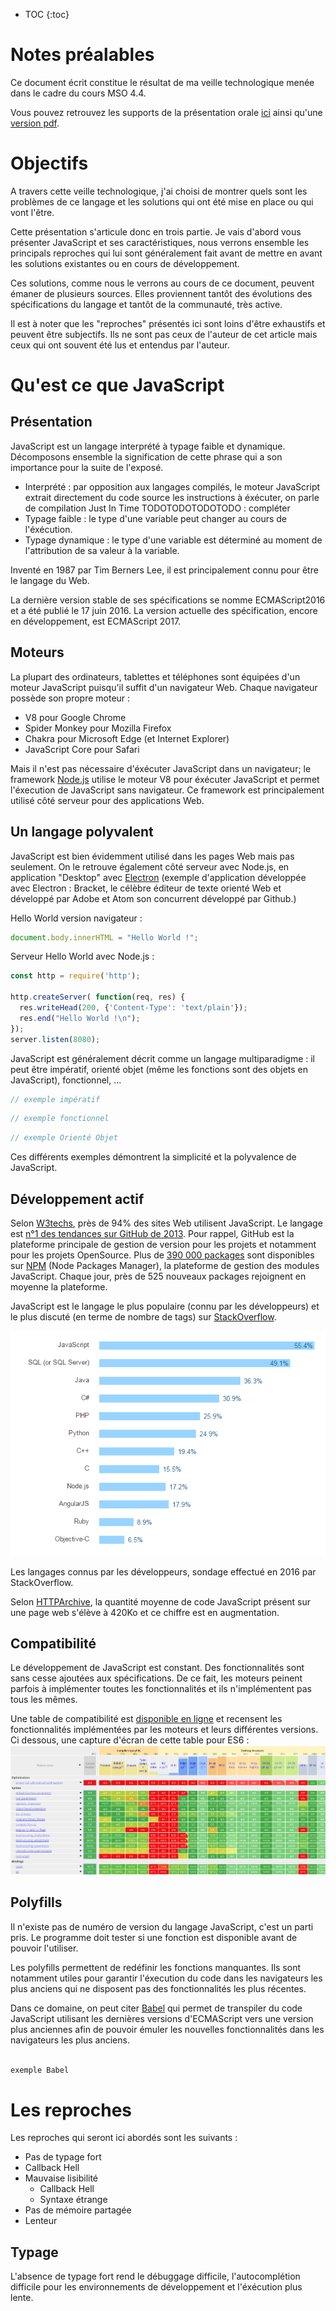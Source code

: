 
* TOC
{:toc}

# Notes préalables
Ce document écrit constitue le résultat de ma veille technologique menée dans le cadre du cours MSO 4.4.

Vous pouvez retrouvez les supports de la présentation orale [ici](https://stity.github.io/future-javascript/diaporama) ainsi qu'une [version pdf](https://stity.github.io/future-javascript/diaporama/presentation.pdf).


# Objectifs

A travers cette veille technologique, j'ai choisi de montrer quels sont les problèmes de ce langage et les solutions qui ont été mise en place ou qui vont l'être.

Cette présentation s'articule donc en trois partie. Je vais d'abord vous présenter JavaScript et ses caractéristiques, nous verrons ensemble les principals reproches qui lui sont généralement fait avant de mettre en avant les solutions existantes ou en cours de développement.

Ces solutions, comme nous le verrons au cours de ce document, peuvent émaner de plusieurs sources. Elles proviennent tantôt des évolutions des spécifications du langage et tantôt de la communauté, très active.

Il est à noter que les "reproches" présentés ici sont loins d'être exhaustifs et peuvent être subjectifs. Ils ne sont pas ceux de l'auteur de cet article mais ceux qui ont souvent été lus et entendus par l'auteur.

# Qu'est ce que JavaScript

## Présentation

JavaScript est un langage interprété à typage faible et dynamique. Décomposons ensemble la signification de cette phrase qui a son importance pour la suite de l'exposé.

- Interprété : par opposition aux langages compilés, le moteur JavaScript extrait directement du code source les instructions à éxécuter, on parle de compilation Just In Time TODOTODOTODOTODO : compléter
- Typage faible : le type d'une variable peut changer au cours de l'éxécution.
- Typage dynamique : le type d'une variable est déterminé au moment de l'attribution de sa valeur à la variable.

Inventé en 1987 par Tim Berners Lee, il est principalement connu pour être le langage du Web.

La dernière version stable de ses spécifications se nomme ECMAScript2016 et a été publié le 17 juin 2016. La version actuelle des spécification, encore en développement, est ECMAScript 2017.

## Moteurs

La plupart des ordinateurs, tablettes et téléphones sont équipées d'un moteur JavaScript puisqu'il suffit d'un navigateur Web. Chaque navigateur possède son propre moteur :

- V8 pour Google Chrome
- Spider Monkey pour Mozilla Firefox
- Chakra pour Microsoft Edge (et Internet Explorer)
- JavaScript Core pour Safari

Mais il n'est pas nécessaire d'éxécuter JavaScript dans un navigateur; le framework [Node.js](https://nodejs.org) utilise le moteur V8 pour éxécuter JavaScript et permet l'éxecution de JavaScript sans navigateur. Ce framework est principalement utilisé côté serveur pour des applications Web.

## Un langage polyvalent

JavaScript est bien évidemment utilisé dans les pages Web mais pas seulement. On le retrouve également côté serveur avec Node.js, en application "Desktop" avec [Electron](http://electron.atom.io) (exemple d'application développée avec Electron : Bracket, le célèbre éditeur de texte orienté Web et développé par Adobe et Atom son concurrent développé par Github.)

Hello World version navigateur :

```javascript
document.body.innerHTML = "Hello World !";
```

Serveur Hello World avec Node.js :

```javascript
const http = require('http');

http.createServer( function(req, res) {
  res.writeHead(200, {'Content-Type': 'text/plain'});
  res.end("Hello World !\n");
});
server.listen(8080);

```



JavaScript est généralement décrit comme un langage multiparadigme : il peut être impératif, orienté objet (même les fonctions sont des objets en JavaScript), fonctionnel, ...
```javascript
// exemple impératif
```
```javascript
// exemple fonctionnel
```
```javascript
// exemple Orienté Objet
```


Ces différents exemples démontrent la simplicité et la polyvalence de JavaScript.

## Développement actif

Selon [W3techs](https://w3techs.com/technologies/details/cp-javascript/all/all), près de 94% des sites Web utilisent JavaScript. Le langage est [n°1 des tendances sur GitHub de 2013](https://github.com/blog/2047-language-trends-on-github). Pour rappel, GitHub est la plateforme principale de gestion de version pour les projets et notamment pour les projets OpenSource. Plus de [390 000 packages](http://www.modulecounts.com/) sont disponibles sur [NPM](http://www.npmjs.com) (Node Packages Manager), la plateforme de gestion des modules JavaScript. Chaque jour, près de 525 nouveaux packages rejoignent en moyenne la plateforme.

JavaScript est le langage le plus populaire (connu par les développeurs) et le plus discuté (en terme de nombre de tags) sur [StackOverflow](http://stackoverflow.com/research/developer-survey-2016#technology).

![popularité des langages](sondage_popularity.png)


Les langages connus par les développeurs, sondage effectué en 2016 par StackOverflow.

Selon [HTTPArchive](http://httparchive.org/trends.php), la quantité moyenne de code JavaScript présent sur une page web s'élève à 420Ko et ce chiffre est en augmentation.


## Compatibilité

Le développement de JavaScript est constant. Des fonctionnalités sont sans cesse ajoutées aux spécifications. De ce fait, les moteurs peinent parfois à implémenter toutes les fonctionnalités et ils n'implémentent pas tous les mêmes.

Une table de compatibilité est [disponible en ligne](http://kangax.github.io/compat-table/es6/) et recensent les fonctionnalités implémentées par les moteurs et leurs différentes versions. Ci dessous, une capture d'écran de cette table pour ES6 :
![table de compatibilité](kangax.png)

## Polyfills

Il n'existe pas de numéro de version du langage JavaScript, c'est un parti pris. Le programme doit tester si une fonction est disponible avant de pouvoir l'utiliser.

Les polyfills permettent de redéfinir les fonctions manquantes. Ils sont notamment utiles pour garantir l'éxecution du code dans les navigateurs les plus anciens qui ne disposent pas des fonctionnalités les plus récentes.

Dans ce domaine, on peut citer [Babel](https://babeljs.io/) qui permet de transpiler du code JavaScript utilisant les dernières versions d'ECMAScript vers une version plus anciennes afin de pouvoir émuler les nouvelles fonctionnalités dans les navigateurs les plus anciens.

```javascript

exemple Babel

```

# Les reproches

Les reproches qui seront ici abordés sont les suivants :

- Pas de typage fort
- Callback Hell
- Mauvaise lisibilité
    - Callback Hell
    - Syntaxe étrange
- Pas de mémoire partagée
- Lenteur

## Typage

L'absence de typage fort rend le débuggage difficile, l'autocomplétion difficile pour les environnements de développement et l'éxécution plus lente.
